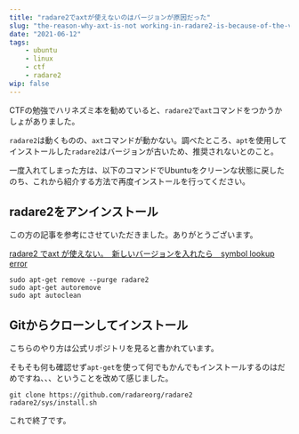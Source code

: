 ```yaml
---
title: "radare2でaxtが使えないのはバージョンが原因だった"
slug: "the-reason-why-axt-is-not working-in-radare2-is-because-of-the-version"
date: "2021-06-12"
tags:
    - ubuntu
    - linux
    - ctf
    - radare2
wip: false
---
```


CTFの勉強でハリネズミ本を勧めていると、`radare2`で`axt`コマンドをつかうかしょがありました。

`radare2`は動くものの、`axt`コマンドが動かない。調べたところ、`apt`を使用してインストールした`radare2`はバージョンが古いため、推奨されないとのこと。



一度入れてしまった方は、以下のコマンドでUbuntuをクリーンな状態に戻したのち、これから紹介する方法で再度インストールを行ってください。


## radare2をアンインストール

この方の記事を参考にさせていただきました。ありがとうございます。

[radare2 でaxt が使えない。　新しいバージョンを入れたら　symbol lookup error](http://hsmtblue.hateblo.jp/entry/2019/11/10/032902)

```
sudo apt-get remove --purge radare2
sudo apt-get autoremove
sudo apt autoclean
```

## Gitからクローンしてインストール

こちらのやり方は公式リポジトリを見ると書かれています。

そもそも何も確認せず`apt-get`を使って何でもかんでもインストールするのはだめですね、、、ということを改めて感じました。

```
git clone https://github.com/radareorg/radare2
radare2/sys/install.sh
```

これで終了です。

